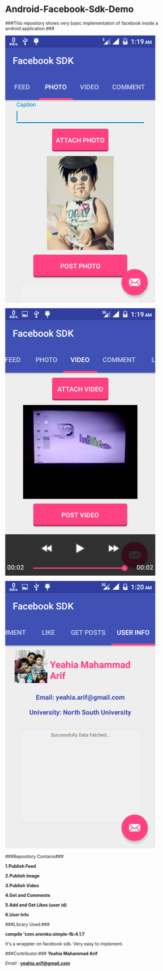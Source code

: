 # Android-Facebook-Sdk-Demo 

###This repository shows very basic implementation of facebook inside a android application.###

![Publish Photo](https://github.com/yeahia2508/Android-Facebook-Sdk-Demo/blob/master/screenshot/Screenshot_2016-01-26-01-19-22.png)

![Publish Video](https://github.com/yeahia2508/Android-Facebook-Sdk-Demo/blob/master/screenshot/Screenshot_2016-01-26-01-19-44.png)

![User Info](https://github.com/yeahia2508/Android-Facebook-Sdk-Demo/blob/master/screenshot/Screenshot_2016-01-26-01-20-01.png)

###Repository Contains###

<b>1.Publish Feed</b>

<b>2.Publish Image</b>

<b>3.Publish Video</b>

<b>4.Get and Comments</b>

<b>5.Add and Get Likes (user id)</b>

<b>6.User Info</b>

###Library Used:###

<b>compile 'com.sromku:simple-fb:4.1.1'</b>

It's a wrappter on facebook sdk. Very easy to implement.

###Contributor:###
<b>Yeahia Mahammad Arif </b>

<i>Email</i> : <b> yeahia.arif@gmail.com</b>


